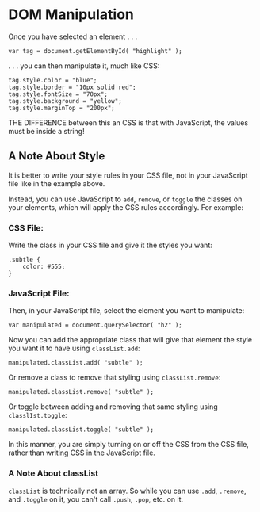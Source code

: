 # DOM Manipulation

Once you have selected an element . . .

`var tag = document.getElementById( "highlight" );`

. . . you can then manipulate it, much like CSS:

```
tag.style.color = "blue";
tag.style.border = "10px solid red";
tag.style.fontSize = "70px";
tag.style.background = "yellow";
tag.style.marginTop = "200px";
```

THE DIFFERENCE between this an CSS is that with JavaScript, the values must be inside a string!

## A Note About Style

It is better to write your style rules in your CSS file, not in your JavaScript file like in the example above.

Instead, you can use JavaScript to `add`, `remove`, or `toggle` the classes on your elements, which will apply the CSS rules accordingly. For example:

### CSS File:

Write the class in your CSS file and give it the styles you want:

```
.subtle {
	color: #555;
}
```

### JavaScript File:

Then, in your JavaScript file, select the element you want to manipulate:

`var manipulated = document.querySelector( "h2" );`

Now you can add the appropriate class that will give that element the style you want it to have using `classList.add`:

`manipulated.classList.add( "subtle" );`

Or remove a class to remove that styling using `classList.remove`:

`manipulated.classList.remove( "subtle" );`

Or toggle between adding and removing that same styling using `classlIst.toggle`:

`manipulated.classList.toggle( "subtle" );`

In this manner, you are simply turning on or off the CSS from the CSS file, rather than writing CSS in the JavaScript file.

### A Note About classList

`classList` is technically not an array. So while you can use `.add`, `.remove`, and `.toggle` on it, you can't call `.push`, `.pop`, etc. on it.